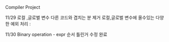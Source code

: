 Compiler Project

11/29
로컬 ,글로벌 변수 다른 코드와 겹치는 분 제거
로컬,글로벌 변수에 올수있는 다양한 예외 처리
:

11/30
Binary operation - expr 순서 틀린거 수정 완료